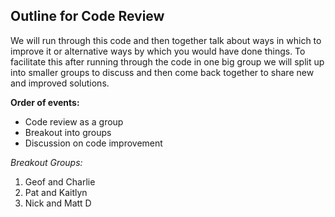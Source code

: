 ## Outline for Code Review

We will run through this code and then together talk about ways in which to improve it or alternative ways by which you would have done things.  To facilitate this after running through the code in one big group we will split up into smaller groups to discuss and then come back together to share new and improved solutions.

**Order of events:**
* Code review as a group
* Breakout into groups
* Discussion on code improvement


*Breakout Groups:*  
1) Geof and Charlie  
2) Pat and Kaitlyn   
3) Nick and Matt D  







